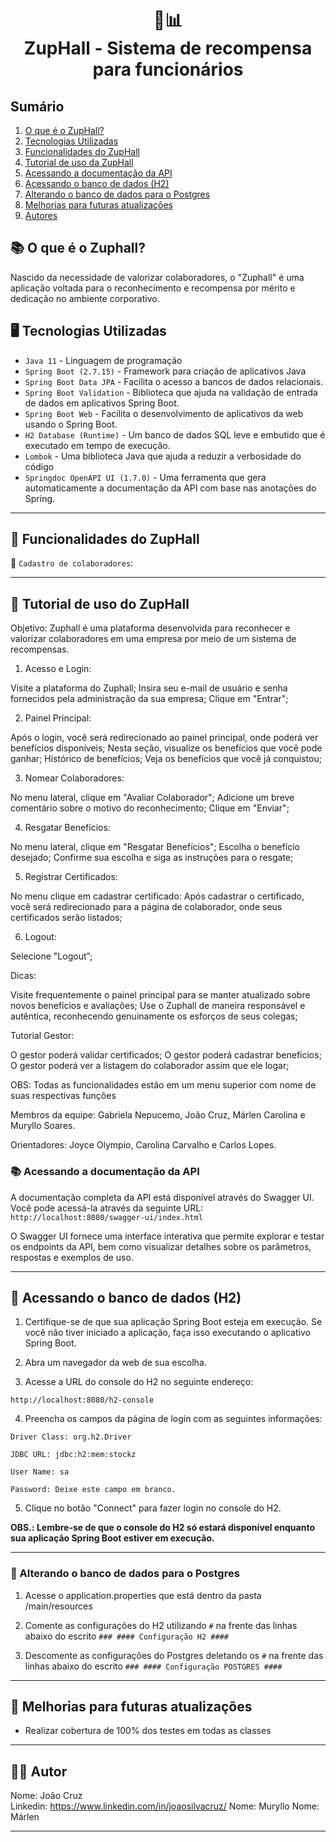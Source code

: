 <h1 align="center">
🥳📊<br>ZupHall - Sistema de recompensa para funcionários
</h1>

## Sumário
1. [O que é o ZupHall?](#-o-que-é-o-zuphall)
2. [Tecnologias Utilizadas](#-tecnologias-utilizadas)
3. [Funcionalidades do ZupHall ](#-funcionalidades-do-zuphall)
4. [Tutorial de uso da ZupHall ](#-tutorial-de-uso-do-zuphall)
5. [Acessando a documentação da API](#-acessando-a-documentação-da-api)
6. [Acessando o banco de dados (H2) ](#-acessando-o-banco-de-dados-h2)
7. [Alterando o banco de dados para o Postgres](#-alterando-o-banco-de-dados-para-o-postgres)
8. [Melhorias para futuras atualizações](#-melhorias-para-futuras-atualizações)
9. [Autores](#-autor)

## 📚 O que é o Zuphall?

Nascido da necessidade de valorizar colaboradores, o "Zuphall" é uma aplicação voltada para o reconhecimento e recompensa por mérito e dedicação no ambiente corporativo.

## 🖥️ Tecnologias Utilizadas

* `Java 11` - Linguagem de programação
* `Spring Boot (2.7.15)` - Framework para criação de aplicativos Java
* `Spring Boot Data JPA` - Facilita o acesso a bancos de dados relacionais.
* `Spring Boot Validation` - Biblioteca que ajuda na validação de entrada de dados em aplicativos Spring Boot.
* `Spring Boot Web` - Facilita o desenvolvimento de aplicativos da web usando o Spring Boot.
* `H2 Database (Runtime)` - Um banco de dados SQL leve e embutido que é executado em tempo de execução.
* `Lombok` - Uma biblioteca Java que ajuda a reduzir a verbosidade do código
* `Springdoc OpenAPI UI (1.7.0)` -  Uma ferramenta que gera automaticamente a documentação da API com base nas anotações do Spring.

---

## 🧩 Funcionalidades do ZupHall

📔 `Cadastro de colaboradores`:


---

## 📃 Tutorial de uso do ZupHall

Objetivo:  Zuphall é uma plataforma desenvolvida para reconhecer e valorizar colaboradores em uma empresa por meio de um sistema de recompensas.

1. Acesso e Login:

Visite a plataforma do Zuphall;
Insira seu e-mail de usuário e senha fornecidos pela administração da sua empresa;
Clique em "Entrar";

2. Painel Principal:

Após o login, você será redirecionado ao painel principal, onde poderá ver benefícios disponíveis;
Nesta seção, visualize os benefícios que você pode ganhar;
Histórico de benefícios;
Veja os benefícios que você já conquistou;

3. Nomear Colaboradores:

No menu lateral, clique em "Avaliar Colaborador";
Adicione um breve comentário sobre o motivo do reconhecimento;
Clique em "Enviar";

4. Resgatar Benefícios:

No menu lateral, clique em "Resgatar Benefícios";
Escolha o benefício desejado;
Confirme sua escolha e siga as instruções para o resgate;

5. Registrar Certificados:

No menu clique em cadastrar certificado:
Após cadastrar o certificado, você será redirecionado para a página de colaborador, onde seus certificados serão listados;

6. Logout:

Selecione "Logout”;

Dicas:

Visite frequentemente o painel principal para se manter atualizado sobre novos benefícios e avaliações;
Use o Zuphall de maneira responsável e autêntica, reconhecendo genuinamente os esforços de seus colegas;

Tutorial Gestor:

O gestor poderá  validar certificados;
O gestor poderá cadastrar benefícios;
O gestor poderá ver a listagem do colaborador assim que ele logar;

OBS: Todas as funcionalidades estão em um menu superior com nome de suas respectivas funções

Membros da equipe: Gabriela Nepucemo, João Cruz, Márlen Carolina e Muryllo Soares.

Orientadores: Joyce Olympio, Carolina Carvalho e Carlos Lopes.


### 📚 Acessando a documentação da API

A documentação completa da API está disponível através do Swagger UI. Você pode acessá-la através da seguinte URL: `http://localhost:8080/swagger-ui/index.html`

O Swagger UI fornece uma interface interativa que permite explorar e testar os endpoints da API, bem como visualizar detalhes sobre os parâmetros, respostas e exemplos de uso.

---

## 🏦 Acessando o banco de dados (H2)

1. Certifique-se de que sua aplicação Spring Boot esteja em execução. Se você não tiver iniciado a aplicação, faça isso executando o aplicativo Spring Boot.

2. Abra um navegador da web de sua escolha.

3. Acesse a URL do console do H2 no seguinte endereço:

`http://localhost:8080/h2-console`

4. Preencha os campos da página de login com as seguintes informações:

```
Driver Class: org.h2.Driver

JDBC URL: jdbc:h2:mem:stockz 

User Name: sa

Password: Deixe este campo em branco.
```

5. Clique no botão "Connect" para fazer login no console do H2.

**OBS.: Lembre-se de que o console do H2 só estará disponível enquanto sua aplicação Spring Boot estiver em execução.**

---

### 🏦 Alterando o banco de dados para o Postgres

1. Acesse o application.properties que está dentro da pasta /main/resources

2. Comente as configurações do H2 utilizando `#` na frente das linhas abaixo do escrito `### #### Configuração H2 ####`

3. Descomente as configurações do Postgres deletando os `#` na frente das linhas abaixo do escrito `### #### Configuração POSTGRES ####`

---

## 🚧 Melhorias para futuras atualizações

- Realizar cobertura de 100% dos testes em todas as classes

---

## 👨‍💻 Autor

Nome: João Cruz<br>Linkedin: https://www.linkedin.com/in/joaosilvacruz/
Nome: Muryllo
Nome: Márlen


---








